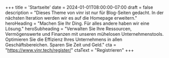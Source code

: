 +++
title = 'Startseite'
date = 2024-01-01T08:00:00-07:00
draft = false
description = "Dieses Theme von vinr ist nur für Blog-Seiten gedacht. In der nächsten Iteration werden wir es auf die Homepage erweitern."
heroHeading = "Machen Sie Ihr Ding. Für alles andere haben wir eine Lösung."
heroSubheading = "Verwalten Sie Ihre Ressourcen, Vermögenswerte und Finanzen mit unseren mühelosen Unternehmenstools. Optimieren Sie die Effizienz Ihres Unternehmens in allen Geschäftsbereichen. Sparen Sie Zeit und Geld."
cta = "https://www.vinr.tech/register/"
ctaText = "Registrieren"
+++
